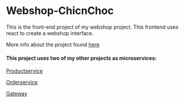<h1>Webshop-ChicnChoc</h1>
<p>This is the front-end project of my webshop project. This frontend uses react to create a webshop interface.</p>

More info about the project found [here](https://github.com/Kibuns/Webshop-ChicnChoc/blob/master/PORTFOLIO.md)

#### This project uses two of my other projects as microservices:

<a href="https://github.com/Kibuns/WebshopCHICNCHOC-ProductService">Productservice</a>

<a href="https://github.com/Kibuns/WeshopOrderService">Orderservice</a>

[Gateway](https://github.com/Kibuns/WebshopGatewayService)




